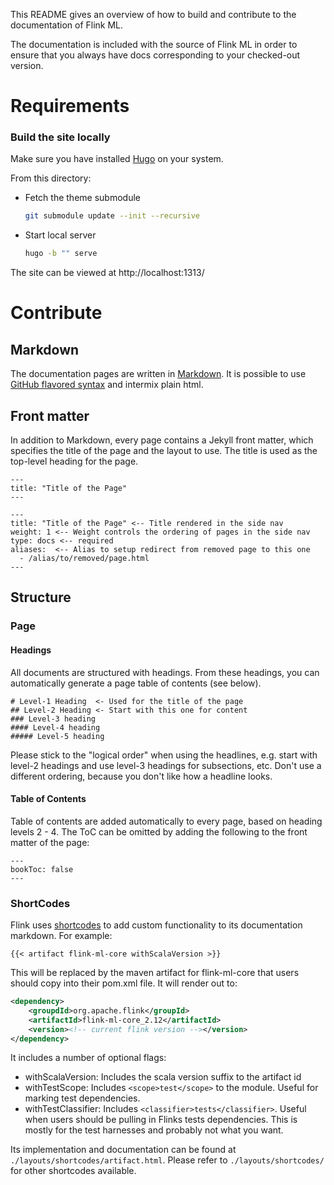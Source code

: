 This README gives an overview of how to build and contribute to the
documentation of Flink ML.

The documentation is included with the source of Flink ML in order to ensure
that you always have docs corresponding to your checked-out version.

# Requirements

### Build the site locally

Make sure you have installed
[Hugo](https://gohugo.io/getting-started/installing/) on your system.

From this directory:

  * Fetch the theme submodule
	```sh
	git submodule update --init --recursive
	```
  * Start local server
	```sh
	hugo -b "" serve
	```

The site can be viewed at http://localhost:1313/

# Contribute

## Markdown

The documentation pages are written in
[Markdown](http://daringfireball.net/projects/markdown/syntax). It is possible
to use [GitHub flavored
syntax](http://github.github.com/github-flavored-markdown) and intermix plain
html.

## Front matter

In addition to Markdown, every page contains a Jekyll front matter, which
specifies the title of the page and the layout to use. The title is used as the
top-level heading for the page.

    ---
    title: "Title of the Page"
    ---

    ---
    title: "Title of the Page" <-- Title rendered in the side nav
    weight: 1 <-- Weight controls the ordering of pages in the side nav
    type: docs <-- required
    aliases:  <-- Alias to setup redirect from removed page to this one
      - /alias/to/removed/page.html
    ---

## Structure

### Page

#### Headings

All documents are structured with headings. From these headings, you can
automatically generate a page table of contents (see below).

```
# Level-1 Heading  <- Used for the title of the page 
## Level-2 Heading <- Start with this one for content
### Level-3 heading
#### Level-4 heading
##### Level-5 heading
```

Please stick to the "logical order" when using the headlines, e.g. start with
level-2 headings and use level-3 headings for subsections, etc. Don't use a
different ordering, because you don't like how a headline looks.

#### Table of Contents

Table of contents are added automatically to every page, based on heading levels
2 - 4. The ToC can be omitted by adding the following to the front matter of
the page:

    ---
    bookToc: false
    ---

### ShortCodes 

Flink uses [shortcodes](https://gohugo.io/content-management/shortcodes/) to add
custom functionality to its documentation markdown. For example:

    {{< artifact flink-ml-core withScalaVersion >}}

This will be replaced by the maven artifact for flink-ml-core that users
should copy into their pom.xml file. It will render out to:

```xml
<dependency>
    <groupdId>org.apache.flink</groupId>
    <artifactId>flink-ml-core_2.12</artifactId>
    <version><!-- current flink version --></version>
</dependency>
```

It includes a number of optional flags:

* withScalaVersion: Includes the scala version suffix to the artifact id
* withTestScope: Includes `<scope>test</scope>` to the module. Useful for
  marking test dependencies.
* withTestClassifier: Includes `<classifier>tests</classifier>`. Useful when
  users should be pulling in Flinks tests dependencies. This is mostly for the
  test harnesses and probably not what you want. 

Its implementation and documentation can be found at
`./layouts/shortcodes/artifact.html`. Please refer to `./layouts/shortcodes/`
for other shortcodes available.
